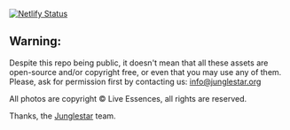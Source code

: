 [![Netlify Status](https://api.netlify.com/api/v1/badges/7f220eb8-49b7-42f9-bce9-4fc271162a50/deploy-status)](https://app.netlify.com/sites/liveessences/deploys)


## Warning:

Despite this repo being public, it doesn't mean that all these assets are open-source and/or copyright free, or even that you may use any of them. Please, ask for permission first by contacting us: info@junglestar.org  

All photos are copyright © Live Essences, all rights are reserved.  

Thanks, the [Junglestar](http://junglestar.org) team.
